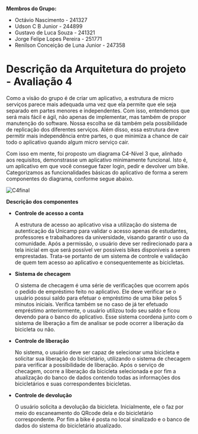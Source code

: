 **Membros do Grupo:**
- Octávio Nascimento - 241327
- Udson C B Junior - 244899
- Gustavo de Luca Souza - 241321
- Jorge Felipe Lopes Pereira - 251771
- Renilson Conceição de Luna Junior - 247358

# **Descrição da Arquitetura do projeto \- Avaliação 4**

  Como a visão do grupo é de criar um aplicativo, a estrutura de micro serviços parece mais adequada uma vez que ela permite que ele seja separado em partes menores e independentes. Com isso, entendemos que será mais fácil e ágil, não apenas de implementar, mas também de propor manutenção do software. Nossa escolha se dá também pela possibilidade de replicação dos diferentes serviços. Além disso, essa estrutura deve permitir mais independência entre partes, o que minimiza a chance de cair todo o aplicativo quando algum micro serviço cair.
  
  Com isso em mente, foi proposto um diagrama C4-Nível 3 que, alinhado aos requisitos, demonstrasse um aplicativo minimamente funcional. Isto é, um aplicativo em que você consegue fazer login, pedir e devolver um bike. Categorizamos as funcionalidades básicas do aplicativo de forma a serem componentes do diagrama, conforme segue abaixo.
  
![C4final](https://github.com/user-attachments/assets/b215f4d0-7ab2-44c2-8a47-69c2e3e228d7)

**Descrição dos componentes**

* **Controle de acesso a conta**
  
	A estrutura de acesso ao aplicativo visa a utilização do sistema de autenticação da Unicamp para validar o acesso apenas de estudantes, professores e trabalhadores da universidade, visando garantir o uso da comunidade.
	Após a permissão, o usuário deve ser redirecionado para a tela inicial em que será possível ver possíveis bikes disponíveis a serem emprestadas.
	Trata-se portanto de um sistema de controle e validação de quem tem acesso ao aplicativo e consequentemente as bicicletas.

* **Sistema de checagem**
  
  O sistema de checagem é uma série de verificações que ocorrem após o pedido de empréstimo feito no aplicativo.
	Ele deve verificar se o usuário possui saldo para efetuar o empréstimo de uma bike pelos 5 minutos iniciais. Verifica também se no caso de já ter efetuado empréstimo anteriormente, o usuário utilizou todo seu saldo e ficou devendo para o banco do aplicativo.
	Esse sistema coordena junto com o sistema de liberação a fim de analisar se pode ocorrer a liberação da bicicleta ou não.

* **Controle de liberação**

  No sistema, o usuário deve ser capaz de selecionar uma bicicleta e solicitar sua liberação do bicicletário, utilizando o sistema de checagem para verificar a possibilidade de liberação. 
  Após o serviço de checagem, ocorre a liberação da bicicleta selecionada e por fim a atualização do banco de dados contendo todas as informações dos bicicletários e suas correspondentes bicicletas.

* **Controle de devolução**

  O usuário solicita a devolução da bicicleta. Inicialmente, ele o faz por meio do escaneamento do QRcode dela e do bicicletário correspondente. Por fim a bike é posta no local sinalizado e o banco de dados do sistema do bicicletário atualizado.
